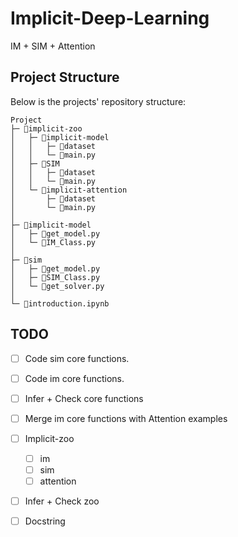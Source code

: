 # Implicit-Deep-Learning
IM + SIM + Attention

## Project Structure

Below is the projects' repository structure:

```plaintext 
Project
├─ 📂implicit-zoo                    
│   ├─ 📂implicit-model 
│   │   ├─ 📂dataset
│   │   └─ 📃main.py 
│   ├─ 📂SIM
│   │   ├─ 📂dataset
│   │   └─ 📃main.py 
│   └─ 📂implicit-attention 
│       ├─ 📂dataset
│       └─ 📃main.py
│   
├─ 📂implicit-model
│   ├─ 📃get_model.py
│   └─ 📃IM_Class.py
│ 
├─ 📂sim
│   ├─ 📃get_model.py
│   ├─ 📃SIM_Class.py
│   └─ 📃get_solver.py 
│  
└─ 📃introduction.ipynb                    
```

## TODO

- [ ] Code sim core functions.
- [ ] Code im core functions.
- [ ] Infer + Check core functions
- [ ] Merge im core functions with Attention examples
- [ ] Implicit-zoo
   - [ ] im
   - [ ] sim
   - [ ] attention
- [ ] Infer + Check zoo
- [ ] Docstring


